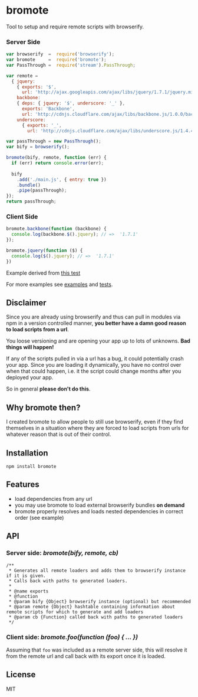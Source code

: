 # bromote

Tool to setup and require remote scripts with browserify.

### Server Side

```js
var browserify  =  require('browserify');
var bromote     =  require('bromote');
var PassThrough =  require('stream').PassThrough;

var remote =
  { jquery:
    { exports: '$',
      url: 'http://ajax.googleapis.com/ajax/libs/jquery/1.7.1/jquery.min.js' },
    backbone:
    { deps: { jquery: '$', underscore: '_' },
      exports: 'Backbone',
      url: 'http://cdnjs.cloudflare.com/ajax/libs/backbone.js/1.0.0/backbone-min.js' },
    underscore: 
      { exports: '_',
        url: 'http://cdnjs.cloudflare.com/ajax/libs/underscore.js/1.4.4/underscore-min.js' } };

var passThrough = new PassThrough();
var bify = browserify();

bromote(bify, remote, function (err) {
  if (err) return console.error(err);
  
  bify
    .add('./main.js', { entry: true })
    .bundle()
    .pipe(passThrough);
});
return passThrough;
```

### Client Side

```js
bromote.backbone(function (backbone) {
  console.log(backbone.$().jquery); // =>  '1.7.1'
});

bromote.jquery(function ($) {
  console.log($().jquery); // =>  '1.7.1'
})
```

Example derived from [this test](https://github.com/thlorenz/bromote/tree/master/test/remote-backbone-jquery-underscore)

For more examples see [examples](https://github.com/thlorenz/bromote/tree/master/examples) and [tests](https://github.com/thlorenz/bromote/tree/master/test).

## Disclaimer

Since you are already using browserify and thus can pull in modules via npm in a version controlled manner, **you better
have a damn good reason to load scripts from a url**.

You loose versioning and are opening your app up to lots of unknowns. **Bad things will happen!**

If any of the scripts pulled in via a url has a bug, it could potentially crash your app. Since you are loading it
dynamically, you have no control over when that could happen, i.e. it the script could change months after you deployed
your app.

So in general **please don't do this**.

## Why bromote then?

I created bromote to allow people to still use browserify, even if they find themselves in a situation where they are
forced to load scripts from urls for whatever reason that is out of their control.

## Installation

    npm install bromote

## Features

- load dependencies from any url
- you may use bromote to load external browserify bundles **on demand**
- bromote properly resolves and loads nested dependencies in correct order (see example)

## API

### Server side: ***bromote(bify, remote, cb)***
```
/**
 * Generates all remote loaders and adds them to browserify instance if it is given.
 * Calls back with paths to generated loaders.
 *
 * @name exports
 * @function
 * @param bify {Object} browserify instance (optional) but recommended
 * @param remote {Object} hashtable containing information about remote scripts for which to generate and add loaders
 * @param cb {Function} called back with paths to generated loaders
 */
```

### Client side: ***bromote.foo(function (foo) { ... })***

Assuming that `foo` was included as a remote server side, this will resolve it from the remote url and call back with
its export once it is loaded.

## License

MIT
